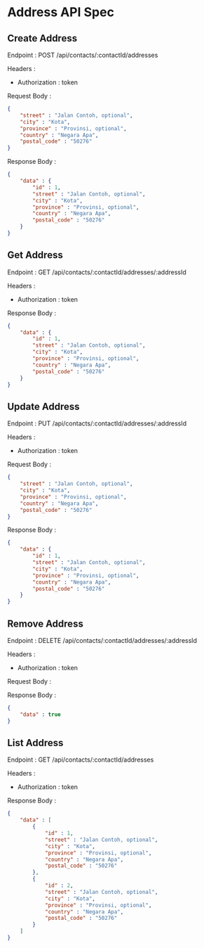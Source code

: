 # Address API Spec

## Create Address

Endpoint : POST /api/contacts/:contactId/addresses

Headers :
- Authorization : token

Request Body :

```json
{
    "street" : "Jalan Contoh, optional",
    "city" : "Kota",
    "province" : "Provinsi, optional",
    "country" : "Negara Apa",
    "postal_code" : "50276"
}
```

Response Body :

```json
{
    "data" : {
        "id" : 1,        
        "street" : "Jalan Contoh, optional",
        "city" : "Kota",
        "province" : "Provinsi, optional",
        "country" : "Negara Apa",
        "postal_code" : "50276"
    }
}
```

## Get Address

Endpoint : GET /api/contacts/:contactId/addresses/:addressId

Headers :
- Authorization : token

Response Body :

```json
{
    "data" : {
        "id" : 1,        
        "street" : "Jalan Contoh, optional",
        "city" : "Kota",
        "province" : "Provinsi, optional",
        "country" : "Negara Apa",
        "postal_code" : "50276"
    }
}
```

## Update Address

Endpoint : PUT /api/contacts/:contactId/addresses/:addressId

Headers :
- Authorization : token

Request Body :

```json
{
    "street" : "Jalan Contoh, optional",
    "city" : "Kota",
    "province" : "Provinsi, optional",
    "country" : "Negara Apa",
    "postal_code" : "50276"
}
```

Response Body :

```json
{
    "data" : {
        "id" : 1,        
        "street" : "Jalan Contoh, optional",
        "city" : "Kota",
        "province" : "Provinsi, optional",
        "country" : "Negara Apa",
        "postal_code" : "50276"
    }
}
```

## Remove Address

Endpoint : DELETE /api/contacts/:contactId/addresses/:addressId

Headers :
- Authorization : token

Request Body :

Response Body :

```json
{
    "data" : true
}
```

## List Address

Endpoint : GET /api/contacts/:contactId/addresses

Headers :
- Authorization : token

Response Body :

```json
{
    "data" : [
        {
            "id" : 1,        
            "street" : "Jalan Contoh, optional",
            "city" : "Kota",
            "province" : "Provinsi, optional",
            "country" : "Negara Apa",
            "postal_code" : "50276"
        },
        {
            "id" : 2,        
            "street" : "Jalan Contoh, optional",
            "city" : "Kota",
            "province" : "Provinsi, optional",
            "country" : "Negara Apa",
            "postal_code" : "50276"
        }
    ]
}
```